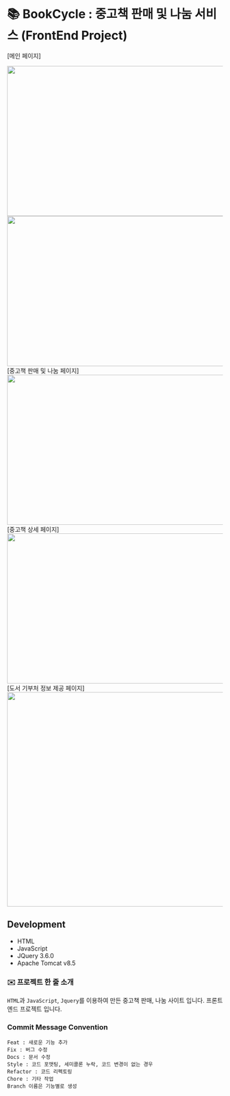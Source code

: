 # 📚 BookCycle : 중고책 판매 및 나눔 서비스 (FrontEnd Project)   
[메인 페이지] 
<center><img src="https://user-images.githubusercontent.com/52521457/200983145-c0fd3b2f-62e1-4a23-ba0b-0574af1cb7b7.jpg" width="600" height="350"></center>
<center><img src="https://user-images.githubusercontent.com/52521457/200983335-5f1f4b67-c4c6-4b05-a405-da6b75522b95.jpg" width="600" height="350"></center>  
[중고책 판매 및 나눔 페이지]
<center><img src="https://user-images.githubusercontent.com/52521457/200983361-2d8eec7e-8a28-4c17-ad22-afdf9eb9a8bf.jpg" width="600" height="350"></center>
[중고책 상세 페이지]
<center><img src="https://user-images.githubusercontent.com/52521457/200983396-f2b7aff6-5e9e-4496-ad76-83635517a9f9.jpg" width="600" height="350"></center>
[도서 기부처 정보 제공 페이지]
<center><img src="https://user-images.githubusercontent.com/52521457/200983426-db90c778-33db-4982-a19f-a215c91fabea.jpg" width="600" height="500"></center>

## Development   
* HTML
* JavaScript
* JQuery 3.6.0   
* Apache Tomcat v8.5

### ✉️ 프로젝트 한 줄 소개  
`HTML`과 `JavaScript`, `Jquery`를 이용하여 만든
중고책 판매, 나눔 사이트 입니다. 프론트 엔드 프로젝트 입니다.

### Commit Message Convention   

```
Feat : 새로운 기능 추가
Fix : 버그 수정
Docs : 문서 수정
Style : 코드 포맷팅, 세미콜론 누락, 코드 변경이 없는 경우
Refactor : 코드 리펙토링
Chore : 기타 작업
Branch 이름은 기능별로 생성
```
